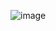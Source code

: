 ![image](https://github.com/vacu9708/Tools-etc/assets/67142421/28aff9a9-484f-4a31-abe9-29f710baa11c)
